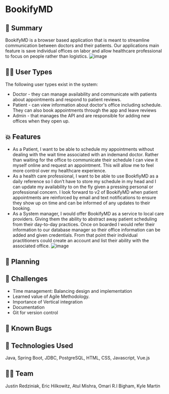 # BookifyMD

## 💸 Summary

BookifyMD is a browser based application that is meant to streamline communication between doctors and their patients. Our applications main feature is  save individual offices on labor and allow healthcare professional to focus on people rather than logistics.
![image](https://user-images.githubusercontent.com/47091126/165093730-c24f5147-9340-49a9-b57c-f24a6ec6b706.png)

## 👨‍⚕️ User Types
The following user types exist in the system:
- Doctor - they can manage availability and communicate with patients about appointments and respond to patient reviews. 
- Patient - can view information about doctor's office including schedule. They can also book appointments through the app and leave reviews 
- Admin - that manages the API and are responsible for adding new offices when they open up.

## 💥 Features

- As a Patient, I want to be able to schedule my appointments without dealing with the wait time associated with an indemand doctor. Rather than waiting for the office to communicate their schedule I can view it myself online and request an appointment. This will allow me to feel more control over my healthcare experience.
- As a health care professional, I want to be able to use BookfiyMD as a daily reference so I don’t have to store my schedule in my head and I can update my availability to on the fly given a pressing personal or professional concern. I look forward to v2 of BookifyMD when patient appointments are reinforced by email and text notifications to ensure they show up on time and can be informed of any updates to their booking.
- As a System manager, I would offer BookifyMD as a service to local care providers. Giving them the ability to abstract away patient scheduling from their day-to-day practices. Once on boarded I would refer their information to our database manager so their office information can be added and given credentials. From that point their individual practitioners could create an account and list their ability with the associated office.
![image](https://user-images.githubusercontent.com/47091126/165093860-d7145969-7a58-4d3f-a511-45293e683032.png)

## 📅 Planning

  
## 🥵 Challenges
- Time management: Balancing design and implementation
- Learned value of Agile Methodology.
- Importance of Vertical integration
- Documentation
- Git for version control

## 🐛 Known Bugs

  
## 🚀 Technologies Used
Java, Spring Boot, JDBC, PostgreSQL, HTML, CSS, Javascript, Vue.js

## ✊🏼 Team
Justin Redziniak, Eric Hilkowitz, Atul Mishra, Omari R.I Bigham, Kyle Martin

